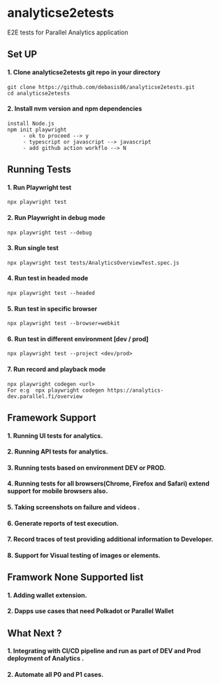 # analyticse2etests

E2E tests for Parallel Analytics application

## Set UP 

#### 1. Clone analyticse2etests git repo in your directory

    git clone https://github.com/debasis86/analyticse2etests.git
    cd analyticse2etests
    
#### 2. Install nvm version and npm dependencies

    install Node.js
    npm init playwright
         - ok to proceed --> y
         - typescript or javascript --> javascript
         - add github action workflo --> N
         
    
## Running Tests

#### 1. Run Playwright test

    npx playwright test
    
#### 2. Run Playwright in debug mode

    npx playwright test --debug
    
#### 3. Run single test

    npx playwright test tests/AnalyticsOverviewTest.spec.js
    
#### 4. Run test in headed mode

    npx playwright test --headed
    
#### 5. Run test in specific browser

    npx playwright test --browser=webkit

#### 6. Run test in different environment [dev / prod]

    npx playwright test --project <dev/prod>
    
#### 7. Run record and playback mode 

    npx playwright codegen <url>
    For e:g  npx playwright codegen https://analytics-dev.parallel.fi/overview
    
## Framework Support

#### 1. Running UI tests for analytics.
#### 2. Running API tests for analytics.
#### 3. Running tests based on environment DEV or PROD.
#### 4. Running tests for all browsers(Chrome, Firefox and Safari) extend support for mobile browsers also.
#### 5. Taking screenshots on failure and videos .
#### 6. Generate reports of test execution. 
#### 7. Record  traces of test providing additional information to Developer.
#### 8. Support for Visual testing of images or elements.


## Framwork None Supported list

#### 1. Adding wallet extension.
#### 2. Dapps use cases that need Polkadot or Parallel Wallet 


## What Next ?

#### 1. Integrating with CI/CD pipeline and run as part of DEV and Prod deployment of Analytics .
#### 2. Automate all P0 and P1 cases.






